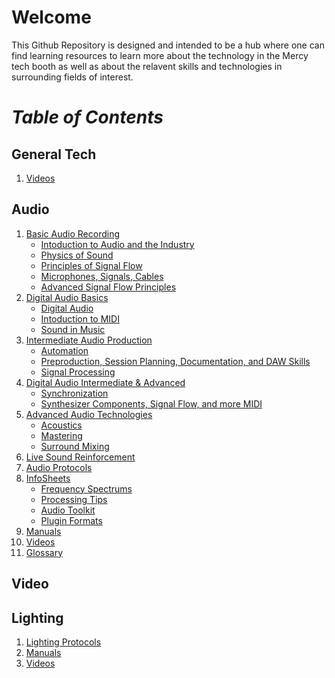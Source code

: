 # **Welcome**
This Github Repository is designed and intended to be a hub where one can find learning resources to learn more about the technology in the Mercy tech booth as well as about the relavent skills and technologies in surrounding fields of interest.

# *Table of Contents*
## General Tech
1. [Videos](/General%20Tech/Videos/)

## Audio
1. [Basic Audio Recording](/Sound/Basic%20Audio%20Recording/)
     - [Intoduction to Audio and the Industry](/Sound/Basic%20Audio%20Recording/Intro%20to%20Audio%20and%20the%20Industry.md)
     - [Physics of Sound](/Sound/Basic%20Audio%20Recording/Physics%20of%20Sound.md)
     - [Principles of Signal Flow](/Sound/Basic%20Audio%20Recording/Principles%20of%20Signal%20Flow.md)
     - [Microphones, Signals, Cables](/Sound/Basic%20Audio%20Recording/Microphones%2C%20Signals%2C%20Cabling.md)
     - [Advanced Signal Flow Principles](/Sound/Basic%20Audio%20Recording/Advanced%20Signal%20Flow%20Principles.md)
1. [Digital Audio Basics](/Sound/Digital%20Audio%20Basic/)
     - [Digital Audio](/Sound/Digital%20Audio%20Basic/Digital%20Audio.md)
     - [Intoduction to MIDI](/Sound/Digital%20Audio%20Basic/Intro%20to%20MIDI.md)
     - [Sound in Music](/Sound/Digital%20Audio%20Basic/Sound%20In%20Music.md)
1. [Intermediate Audio Production](/Sound/Intermediate%20Audio%20Production/)
     - [Automation](/Sound/Intermediate%20Audio%20Production/Automation.md)
     - [Preproduction, Session Planning, Documentation, and DAW Skills](/Sound/Intermediate%20Audio%20Production/Preproduction%2C%20Session%20Planning%2C%20Documentation%20and%20Pro%20Tools%20Skills.md)
     - [Signal Processing](/Sound/Intermediate%20Audio%20Production/Signal%20Processing.md)
1. [Digital Audio Intermediate & Advanced](/Sound/Digital%20Audio%20Intermediate%20%26%20Advanced/)
     - [Synchronization](/Sound/Digital%20Audio%20Intermediate%20%26%20Advanced/Synchronization.md)
     - [Synthesizer Components, Signal Flow, and more MIDI](/Sound/Digital%20Audio%20Intermediate%20%26%20Advanced/Synthesizer%20Components%2C%20Signal%20Flow%20and%20More%20MIDI.md)
1. [Advanced Audio Technologies](/Sound/Advanced%20Audio%20Technologies/)
     - [Acoustics](/Sound/Advanced%20Audio%20Technologies/Acoustics%20-%20intro.md)
     - [Mastering](/Sound/Advanced%20Audio%20Technologies/Mastering.md)
     - [Surround Mixing](/Sound/Advanced%20Audio%20Technologies/Surround%20Mixing.md)
1. [Live Sound Reinforcement](/Sound/Live%20Sound%20Reinforcement/Live%20Sound%20Reinforcement.md)
1. [Audio Protocols](/Sound/Audio%20Protocols/)
1. [InfoSheets](/Sound/InfoSheets/)
     - [Frequency Spectrums](/Sound/InfoSheets/Frequency%20Spectrums/)
     - [Processing Tips](/Sound/InfoSheets/Processing%20Tips/)
     - [Audio Toolkit](/Sound/InfoSheets/Link%20to%20an%20Audio%20Toolkit.md)
     - [Plugin Formats](/Sound/InfoSheets/Plugin%20Formats.md)
1. [Manuals](/Sound/Manuals%20(PDFs)/)
1. [Videos](/Sound/Videos/)
1. [Glossary](/Sound/Glossary.md)

## Video
<!-- 1. [Manuals](/Video/Manuals/)
1. [Cameras](/Video/Cameras/)
1. [Videos](/Video/Videos/) -->

## Lighting
1. [Lighting Protocols](/Lighting/Lighting%20Protocols/)
1. [Manuals](/Lighting/Manuals/)
1. [Videos](/Lighting/Videos/)